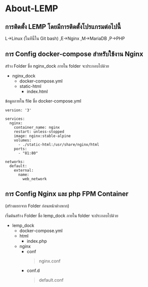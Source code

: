 # About-LEMP
## การติดตั้ง LEMP โดยมีการติดตั้งโปรแกรมต่อไปนี้

L->Linux (ในทีนี้ใน Git bash) ,E->Nginx ,M->MariaDB ,P->PHP

## การ Config docker-compose สำหรับใช้งาน Nginx 
สร้าง Folder ชื่อ nginx_dock ภายใน folder จะประกอบไปด้วย
    
* nginx_dock
    * docker-compose.yml
    * static-html
        * index.html

ข้อมูลภายใน file ชื่อ docker-compose.yml
```
version: '3'

services:
  nginx:
    container_name: nginx
    restart: unless-stopped
    image: nginx:stable-alpine
    volumes:
      - ./static-html:/usr/share/nginx/html
    ports:
      - "81:80"

networks:
  default:
    external:
      name:
        web_network

```

## การ Config Nginx และ php FPM Container
(สร้างแยกจาก Folder ก่อนหน้าต่างหาก)

เริ่มต้นสร้าง Folder ชื่อ lemp_dock ภายใน folder จะประกอบไปด้วย 

* lemp_dock
    * docker-compose.yml
    * html
        * index.php
    * nginx
        * conf
            > nginx.conf
        * conf.d
            > default.conf


